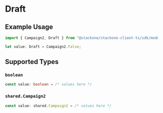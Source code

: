 # Draft

## Example Usage

```typescript
import { Campaign2, Draft } from "@stackone/stackone-client-ts/sdk/models/shared";

let value: Draft = Campaign2.False;
```

## Supported Types

### `boolean`

```typescript
const value: boolean = /* values here */
```

### `shared.Campaign2`

```typescript
const value: shared.Campaign2 = /* values here */
```

